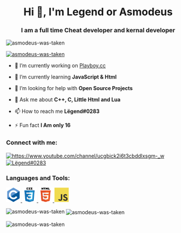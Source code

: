 <h1 align="center">Hi 👋, I'm Legend or Asmodeus</h1>
<h3 align="center">I am a full time Cheat developer and kernal developer</h3>

<p align="left"> <img src="https://komarev.com/ghpvc/?username=asmodeus-was-taken&label=Profile%20views&color=0e75b6&style=flat" alt="asmodeus-was-taken" /> </p>

<p align="left"> <a href="https://github.com/ryo-ma/github-profile-trophy"><img src="https://github-profile-trophy.vercel.app/?username=asmodeus-was-taken" alt="asmodeus-was-taken" /></a> </p>

- 🔭 I’m currently working on [Playboy.cc](https://discord.gg/sy3Jdyas)

- 🌱 I’m currently learning **JavaScript & Html**

- 🤝 I’m looking for help with **Open Source Projects**

- 💬 Ask me about **C++, C, Little Html and Lua**

- 📫 How to reach me **Lëgend#0283**

- ⚡ Fun fact **I Am only 16**

<h3 align="left">Connect with me:</h3>
<p align="left">
<a href="https://www.youtube.com/c/https://www.youtube.com/channel/ucgbick2i6t3cbddlxsgm-_w" target="blank"><img align="center" src="https://raw.githubusercontent.com/rahuldkjain/github-profile-readme-generator/master/src/images/icons/Social/youtube.svg" alt="https://www.youtube.com/channel/ucgbick2i6t3cbddlxsgm-_w" height="30" width="40" /></a>
<a href="https://discord.gg/Lëgend#0283" target="blank"><img align="center" src="https://raw.githubusercontent.com/rahuldkjain/github-profile-readme-generator/master/src/images/icons/Social/discord.svg" alt="Lëgend#0283" height="30" width="40" /></a>
</p>

<h3 align="left">Languages and Tools:</h3>
<p align="left"> <a href="https://www.cprogramming.com/" target="_blank" rel="noreferrer"> <img src="https://raw.githubusercontent.com/devicons/devicon/master/icons/c/c-original.svg" alt="c" width="40" height="40"/> </a> <a href="https://www.w3schools.com/css/" target="_blank" rel="noreferrer"> <img src="https://raw.githubusercontent.com/devicons/devicon/master/icons/css3/css3-original-wordmark.svg" alt="css3" width="40" height="40"/> </a> <a href="https://www.w3.org/html/" target="_blank" rel="noreferrer"> <img src="https://raw.githubusercontent.com/devicons/devicon/master/icons/html5/html5-original-wordmark.svg" alt="html5" width="40" height="40"/> </a> <a href="https://developer.mozilla.org/en-US/docs/Web/JavaScript" target="_blank" rel="noreferrer"> <img src="https://raw.githubusercontent.com/devicons/devicon/master/icons/javascript/javascript-original.svg" alt="javascript" width="40" height="40"/> </a> </p>

<p><img align="left" src="https://github-readme-stats.vercel.app/api/top-langs?username=asmodeus-was-taken&show_icons=true&locale=en&layout=compact" alt="asmodeus-was-taken" /></p>

<p>&nbsp;<img align="center" src="https://github-readme-stats.vercel.app/api?username=asmodeus-was-taken&show_icons=true&locale=en" alt="asmodeus-was-taken" /></p>

<p><img align="center" src="https://github-readme-streak-stats.herokuapp.com/?user=asmodeus-was-taken&" alt="asmodeus-was-taken" /></p>

